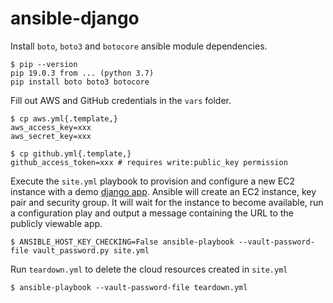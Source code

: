 # ansible-django

Install `boto`, `boto3` and `botocore` ansible module dependencies.
```
$ pip --version
pip 19.0.3 from ... (python 3.7)
pip install boto boto3 botocore
```

Fill out AWS and GitHub credentials in the `vars` folder.
```
$ cp aws.yml{.template,}
aws_access_key=xxx
aws_secret_key=xxx

$ cp github.yml{.template,}
github_access_token=xxx # requires write:public_key permission
```

Execute the `site.yml` playbook to provision and configure a new EC2 instance with a demo [django app](https://github.com/hankehly/uwsgi-quickstart). Ansible will create an EC2 instance, key pair and security group. It will wait for the instance to become available, run a configuration play and output a message containing the URL to the publicly viewable app.
```
$ ANSIBLE_HOST_KEY_CHECKING=False ansible-playbook --vault-password-file vault_password.py site.yml
```

Run `teardown.yml` to delete the cloud resources created in `site.yml`
```
$ ansible-playbook --vault-password-file teardown.yml
```

